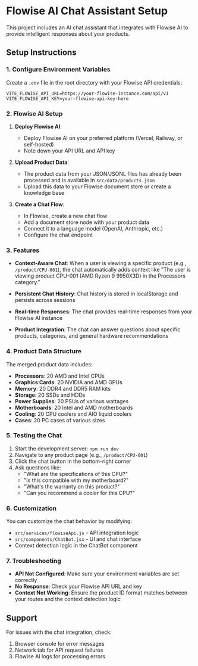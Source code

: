 # Flowise AI Chat Assistant Setup

This project includes an AI chat assistant that integrates with Flowise AI to provide intelligent responses about your products.

## Setup Instructions

### 1. Configure Environment Variables

Create a `.env` file in the root directory with your Flowise API credentials:

```env
VITE_FLOWISE_API_URL=https://your-flowise-instance.com/api/v1
VITE_FLOWISE_API_KEY=your-flowise-api-key-here
```

### 2. Flowise AI Setup

1. **Deploy Flowise AI**:
   - Deploy Flowise AI on your preferred platform (Vercel, Railway, or self-hosted)
   - Note down your API URL and API key

2. **Upload Product Data**:
   - The product data from your JSON/JSONL files has already been processed and is available in `src/data/products.json`
   - Upload this data to your Flowise document store or create a knowledge base

3. **Create a Chat Flow**:
   - In Flowise, create a new chat flow
   - Add a document store node with your product data
   - Connect it to a language model (OpenAI, Anthropic, etc.)
   - Configure the chat endpoint

### 3. Features

- **Context-Aware Chat**: When a user is viewing a specific product (e.g., `/product/CPU-001`), the chat automatically adds context like "The user is viewing product CPU-001 (AMD Ryzen 9 9950X3D) in the Processors category."

- **Persistent Chat History**: Chat history is stored in localStorage and persists across sessions

- **Real-time Responses**: The chat provides real-time responses from your Flowise AI instance

- **Product Integration**: The chat can answer questions about specific products, categories, and general hardware recommendations

### 4. Product Data Structure

The merged product data includes:
- **Processors**: 20 AMD and Intel CPUs
- **Graphics Cards**: 20 NVIDIA and AMD GPUs  
- **Memory**: 20 DDR4 and DDR5 RAM kits
- **Storage**: 20 SSDs and HDDs
- **Power Supplies**: 20 PSUs of various wattages
- **Motherboards**: 20 Intel and AMD motherboards
- **Cooling**: 20 CPU coolers and AIO liquid coolers
- **Cases**: 20 PC cases of various sizes

### 5. Testing the Chat

1. Start the development server: `npm run dev`
2. Navigate to any product page (e.g., `/product/CPU-001`)
3. Click the chat button in the bottom-right corner
4. Ask questions like:
   - "What are the specifications of this CPU?"
   - "Is this compatible with my motherboard?"
   - "What's the warranty on this product?"
   - "Can you recommend a cooler for this CPU?"

### 6. Customization

You can customize the chat behavior by modifying:
- `src/services/flowiseApi.js` - API integration logic
- `src/components/ChatBot.jsx` - UI and chat interface
- Context detection logic in the ChatBot component

### 7. Troubleshooting

- **API Not Configured**: Make sure your environment variables are set correctly
- **No Response**: Check your Flowise API URL and key
- **Context Not Working**: Ensure the product ID format matches between your routes and the context detection logic

## Support

For issues with the chat integration, check:
1. Browser console for error messages
2. Network tab for API request failures
3. Flowise AI logs for processing errors
